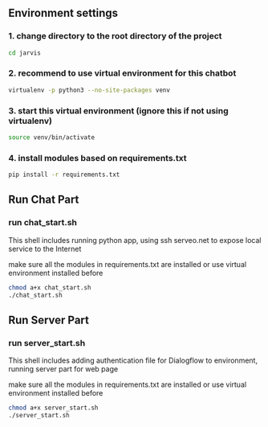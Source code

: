 ## Environment settings
### 1. change directory to the root directory of the project

```bash
cd jarvis
```

### 2. recommend to use virtual environment for this chatbot

```bash
virtualenv -p python3 --no-site-packages venv
```

### 3. start this virtual environment (ignore this if not using virtualenv)

```bash
source venv/bin/activate
```

### 4. install modules based on requirements.txt

```bash
pip install -r requirements.txt
```


## Run Chat Part
### run chat_start.sh
This shell includes running python app, using ssh serveo.net to expose local service to the Internet

make sure all the modules in requirements.txt are installed or use virtual environment installed before
```bash
chmod a+x chat_start.sh
./chat_start.sh
```


## Run Server Part
### run server_start.sh
This shell includes adding authentication file for Dialogflow to environment, running server part for web page

make sure all the modules in requirements.txt are installed or use virtual environment installed before
```bash
chmod a+x server_start.sh
./server_start.sh
```




